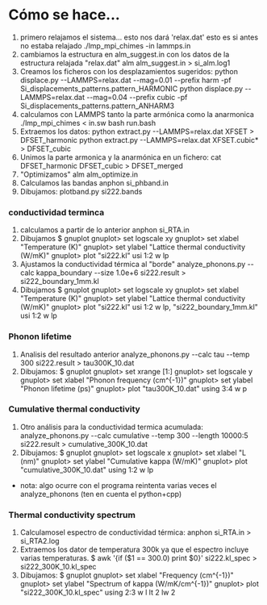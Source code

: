 # Cómo se hace...
1. primero relajamos el sistema... esto nos dará 'relax.dat' esto es si antes no estaba relajado
./lmp_mpi_chimes -in lammps.in  
2. cambiamos la estructura en alm_suggest.in con los datos de la estructura relajada "relax.dat"
alm alm_suggest.in > si_alm.log1
3. Creamos los ficheros con los desplazamientos sugeridos:
python displace.py --LAMMPS=relax.dat --mag=0.01 --prefix harm  -pf Si_displacements_patterns.pattern_HARMONIC
python displace.py --LAMMPS=relax.dat --mag=0.04 --prefix cubic  -pf Si_displacements_patterns.pattern_ANHARM3
4. calculamos con LAMMPS tanto la parte armónica como la anarmonica
./lmp_mpi_chimes < in.sw
bash run.bash
5. Extraemos los datos:
python extract.py --LAMMPS=relax.dat XFSET > DFSET_harmonic
python extract.py --LAMMPS=relax.dat XFSET.cubic* > DFSET_cubic
6. Unimos la parte armonica y la anarmónica en un fichero:
cat DFSET_harmonic DFSET_cubic > DFSET_merged
7. "Optimizamos"
alm alm_optimize.in
8. Calculamos las bandas
anphon si_phband.in
9. Dibujamos:
plotband.py si222.bands
### conductividad terminca
1. calculamos a partir de lo anterior
anphon si_RTA.in
2. Dibujamos
$ gnuplot
gnuplot> set logscale xy
gnuplot> set xlabel "Temperature (K)"
gnuplot> set ylabel "Lattice thermal conductivity (W/mK)"
gnuplot> plot "si222.kl" usi 1:2 w lp
3. Ajustamos la conductividad térmica al "borde"
analyze_phonons.py --calc kappa_boundary --size 1.0e+6 si222.result > si222_boundary_1mm.kl
4. Dibujamos
$ gnuplot
gnuplot> set logscale xy
gnuplot> set xlabel "Temperature (K)"
gnuplot> set ylabel "Lattice thermal conductivity (W/mK)"
gnuplot> plot "si222.kl" usi 1:2 w lp, "si222_boundary_1mm.kl" usi 1:2 w lp

### Phonon lifetime
1. Analisis del resultado anterior
analyze_phonons.py --calc tau --temp 300 si222.result > tau300K_10.dat
2. Dibujamos:
$ gnuplot
gnuplot> set xrange [1:]
gnuplot> set logscale y
gnuplot> set xlabel "Phonon frequency (cm^{-1})"
gnuplot> set ylabel "Phonon lifetime (ps)"
gnuplot> plot "tau300K_10.dat" using 3:4 w p

### Cumulative thermal conductivity
1. Otro análisis para la conductividad termica acumulada:
analyze_phonons.py --calc cumulative --temp 300 --length 10000:5 si222.result > cumulative_300K_10.dat
2. Dibujamos:
$ gnuplot
gnuplot> set logscale x
gnuplot> set xlabel "L (nm)"
gnuplot> set ylabel "Cumulative kappa (W/mK)"
gnuplot> plot "cumulative_300K_10.dat" using 1:2 w lp

* nota: algo ocurre con el programa reintenta varias veces el analyze_phonons (ten en cuenta el python+cpp)

### Thermal conductivity spectrum
1. Calculamosel espectro de conductividad térmica:
anphon si_RTA.in > si_RTA2.log
2. Extraemos los dator de temperatura 300k ya que el espectro incluye varias temperaturas.
$ awk '{if ($1 == 300.0) print $0}' si222.kl_spec > si222_300K_10.kl_spec
3. Dibujamos:
$ gnuplot
gnuplot> set xlabel "Frequency (cm^{-1})"
gnuplot> set ylabel "Spectrum of kappa (W/mK/cm^{-1})"
gnuplot> plot "si222_300K_10.kl_spec" using 2:3 w l lt 2 lw 2
